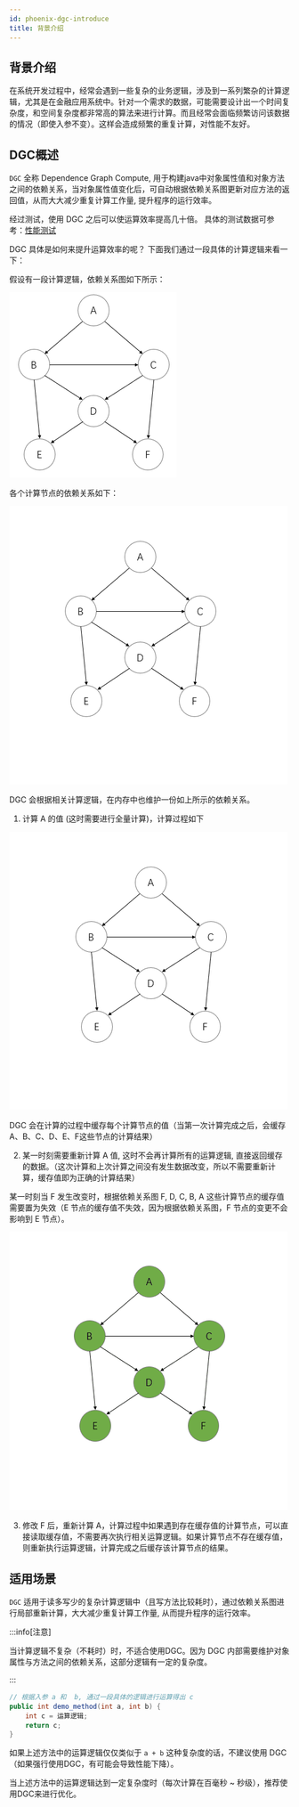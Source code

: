 ```yaml
---
id: phoenix-dgc-introduce
title: 背景介绍
---
```


## 背景介绍

在系统开发过程中，经常会遇到一些复杂的业务逻辑，涉及到一系列繁杂的计算逻辑，尤其是在金融应用系统中。针对一个需求的数据，可能需要设计出一个时间复杂度，和空间复杂度都非常高的算法来进行计算。而且经常会面临频繁访问该数据的情况（即使入参不变）。这样会造成频繁的重复计算，对性能不友好。

## DGC概述

`DGC` 全称 Dependence Graph Compute, 用于构建java中对象属性值和对象方法之间的依赖关系，当对象属性值变化后，可自动根据依赖关系图更新对应方法的返回值，从而大大减少重复计算工作量, 提升程序的运行效率。

经过测试，使用 DGC 之后可以使运算效率提高几十倍。 具体的测试数据可参考：[性能测试](../06-phoenix-test/01-features-test.md)

DGC 具体是如何来提升运算效率的呢？ 下面我们通过一段具体的计算逻辑来看一下：

假设有一段计算逻辑，依赖关系图如下所示：

![image-group1](../../assets/phoenix2.x/phoenix-dgc/dgc1.png)

各个计算节点的依赖关系如下：

![image-group1](../../assets/phoenix2.x/phoenix-dgc/dgc1.gif)

DGC 会根据相关计算逻辑，在内存中也维护一份如上所示的依赖关系。

1. 计算 A 的值 (这时需要进行全量计算)，计算过程如下

![image-group1](../../assets/phoenix2.x/phoenix-dgc/dgc2.gif)

DGC 会在计算的过程中缓存每个计算节点的值（当第一次计算完成之后，会缓存A、B、C、D、E、F这些节点的计算结果）

2. 某一时刻需要重新计算 A 值, 这时不会再计算所有的运算逻辑, 直接返回缓存的数据。（这次计算和上次计算之间没有发生数据改变，所以不需要重新计算，缓存值即为正确的计算结果）

某一时刻当 F 发生改变时，根据依赖关系图 F, D, C, B, A 这些计算节点的缓存值需要置为失效（E 节点的缓存值不失效，因为根据依赖关系图，F 节点的变更不会影响到 E 节点）。 

![image-group1](../../assets/phoenix2.x/phoenix-dgc/dgc3.gif)

3. 修改 F 后，重新计算 A，计算过程中如果遇到存在缓存值的计算节点，可以直接读取缓存值，不需要再次执行相关运算逻辑。如果计算节点不存在缓存值，则重新执行运算逻辑，计算完成之后缓存该计算节点的结果。

## 适用场景

`DGC` 适用于读多写少的复杂计算逻辑中（且写方法比较耗时），通过依赖关系图进行局部重新计算，大大减少重复计算工作量, 从而提升程序的运行效率。


:::info[注意]

当计算逻辑不复杂（不耗时）时，不适合使用DGC。因为 DGC 内部需要维护对象属性与方法之间的依赖关系，这部分逻辑有一定的复杂度。

:::


```java
// 根据入参 a 和  b, 通过一段具体的逻辑进行运算得出 c
public int demo_method(int a, int b) {
    int c = 运算逻辑;
    return c;
}
```

如果上述方法中的运算逻辑仅仅类似于 `a + b` 这种复杂度的话，不建议使用 DGC （如果强行使用DGC，有可能会导致性能下降）。

当上述方法中的运算逻辑达到一定复杂度时（每次计算在百毫秒 ~ 秒级），推荐使用DGC来进行优化。

